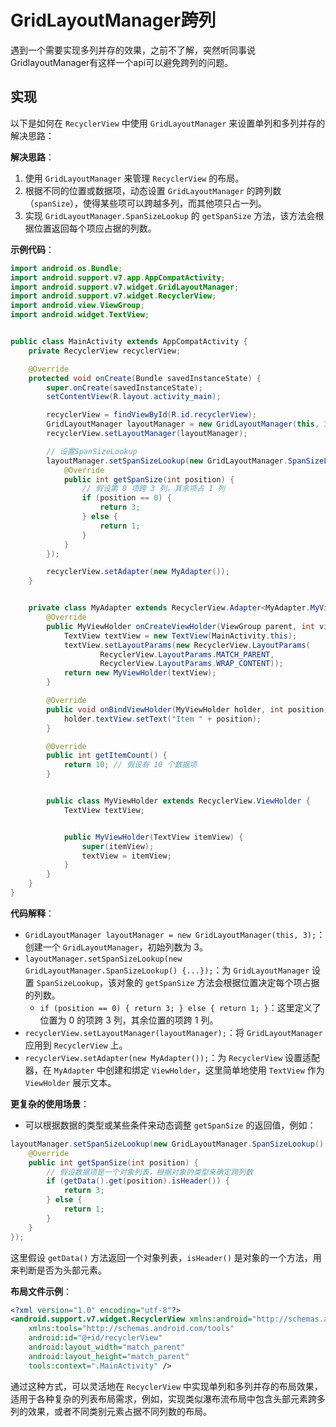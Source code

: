 # GridLayoutManager跨列

遇到一个需要实现多列并存的效果，之前不了解，突然听同事说GridlayoutManager有这样一个api可以避免跨列的问题。

## 实现

以下是如何在 `RecyclerView` 中使用 `GridLayoutManager` 来设置单列和多列并存的解决思路：

**解决思路**：

1. 使用 `GridLayoutManager` 来管理 `RecyclerView` 的布局。
2. 根据不同的位置或数据项，动态设置 `GridLayoutManager` 的跨列数（`spanSize`），使得某些项可以跨越多列，而其他项只占一列。
3. 实现 `GridLayoutManager.SpanSizeLookup` 的 `getSpanSize` 方法，该方法会根据位置返回每个项应占据的列数。

**示例代码**：

```java
import android.os.Bundle;
import android.support.v7.app.AppCompatActivity;
import android.support.v7.widget.GridLayoutManager;
import android.support.v7.widget.RecyclerView;
import android.view.ViewGroup;
import android.widget.TextView;


public class MainActivity extends AppCompatActivity {
    private RecyclerView recyclerView;

    @Override
    protected void onCreate(Bundle savedInstanceState) {
        super.onCreate(savedInstanceState);
        setContentView(R.layout.activity_main);

        recyclerView = findViewById(R.id.recyclerView);
        GridLayoutManager layoutManager = new GridLayoutManager(this, 3); // 假设初始为 3 列
        recyclerView.setLayoutManager(layoutManager);

        // 设置SpanSizeLookup
        layoutManager.setSpanSizeLookup(new GridLayoutManager.SpanSizeLookup() {
            @Override
            public int getSpanSize(int position) {
                // 假设第 0 项跨 3 列，其余项占 1 列
                if (position == 0) {
                    return 3;
                } else {
                    return 1;
                }
            }
        });

        recyclerView.setAdapter(new MyAdapter());
    }


    private class MyAdapter extends RecyclerView.Adapter<MyAdapter.MyViewHolder> {
        @Override
        public MyViewHolder onCreateViewHolder(ViewGroup parent, int viewType) {
            TextView textView = new TextView(MainActivity.this);
            textView.setLayoutParams(new RecyclerView.LayoutParams(
                    RecyclerView.LayoutParams.MATCH_PARENT,
                    RecyclerView.LayoutParams.WRAP_CONTENT));
            return new MyViewHolder(textView);
        }

        @Override
        public void onBindViewHolder(MyViewHolder holder, int position) {
            holder.textView.setText("Item " + position);
        }

        @Override
        public int getItemCount() {
            return 10; // 假设有 10 个数据项
        }


        public class MyViewHolder extends RecyclerView.ViewHolder {
            TextView textView;


            public MyViewHolder(TextView itemView) {
                super(itemView);
                textView = itemView;
            }
        }
    }
}
```

**代码解释**：

- `GridLayoutManager layoutManager = new GridLayoutManager(this, 3);`：创建一个 `GridLayoutManager`，初始列数为 3。
- `layoutManager.setSpanSizeLookup(new GridLayoutManager.SpanSizeLookup() {...});`：为 `GridLayoutManager` 设置 `SpanSizeLookup`，该对象的 `getSpanSize` 方法会根据位置决定每个项占据的列数。
  - `if (position == 0) { return 3; } else { return 1; }`：这里定义了位置为 0 的项跨 3 列，其余位置的项跨 1 列。
- `recyclerView.setLayoutManager(layoutManager);`：将 `GridLayoutManager` 应用到 `RecyclerView` 上。
- `recyclerView.setAdapter(new MyAdapter());`：为 `RecyclerView` 设置适配器，在 `MyAdapter` 中创建和绑定 `ViewHolder`，这里简单地使用 `TextView` 作为 `ViewHolder` 展示文本。

**更复杂的使用场景**：

- 可以根据数据的类型或某些条件来动态调整 `getSpanSize` 的返回值，例如：

```java
layoutManager.setSpanSizeLookup(new GridLayoutManager.SpanSizeLookup() {
    @Override
    public int getSpanSize(int position) {
        // 假设数据项是一个对象列表，根据对象的类型来确定跨列数
        if (getData().get(position).isHeader()) {
            return 3;
        } else {
            return 1;
        }
    }
});
```

这里假设 `getData()` 方法返回一个对象列表，`isHeader()` 是对象的一个方法，用来判断是否为头部元素。

**布局文件示例**：

```xml
<?xml version="1.0" encoding="utf-8"?>
<android.support.v7.widget.RecyclerView xmlns:android="http://schemas.android.com/apk/res/android"
    xmlns:tools="http://schemas.android.com/tools"
    android:id="@+id/recyclerView"
    android:layout_width="match_parent"
    android:layout_height="match_parent"
    tools:context=".MainActivity" />
```

通过这种方式，可以灵活地在 `RecyclerView` 中实现单列和多列并存的布局效果，适用于各种复杂的列表布局需求，例如，实现类似瀑布流布局中包含头部元素跨多列的效果，或者不同类别元素占据不同列数的布局。
